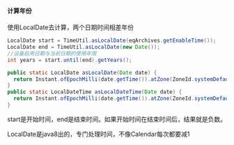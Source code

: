 #### 计算年份
使用LocalDate去计算，两个日期时间相差年份
```java
LocalDate start = TimeUtil.asLocalDate(eqArchives.getEnableTime());
LocalDate end = TimeUtil.asLocalDate(new Date());
//设备启用日期与当前日期的使用年限
int years = start.until(end).getYears();

public static LocalDate asLocalDate(Date date) {
  return Instant.ofEpochMilli(date.getTime()).atZone(ZoneId.systemDefault()).toLocalDate();
}
public static LocalDateTime asLocalDateTime(Date date) {
  return Instant.ofEpochMilli(date.getTime()).atZone(ZoneId.systemDefault()).toLocalDateTime();
}
```
start是开始时间，end是结束时间。如果开始时间在结束时间后，结果就是负数。

LocalDate是java8出的，专门处理时间，不像Calendar每次都要减1
